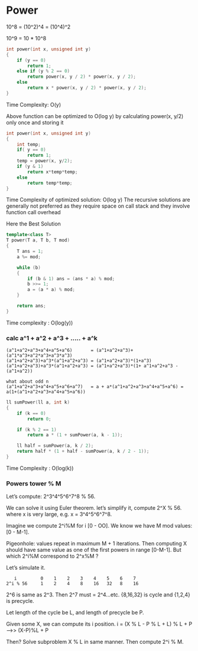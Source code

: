 # Power 

10^8 = (10^2)^4 = (10^4)^2

10^9 = 10 * 10^8

```cpp
int power(int x, unsigned int y) 
{ 
    if (y == 0) 
        return 1; 
    else if (y % 2 == 0) 
        return power(x, y / 2) * power(x, y / 2); 
    else
        return x * power(x, y / 2) * power(x, y / 2); 
} 
```
Time Complexity: O(y)
    
Above function can be optimized to O(log y) by calculating power(x, y/2) only once and storing it

```cpp
int power(int x, unsigned int y) 
{ 
    int temp; 
    if( y == 0) 
        return 1; 
    temp = power(x, y/2); 
    if (y & 1) 
        return x*temp*temp;
    else
        return temp*temp;
} 

```
Time Complexity of optimized solution: O(log y)
The recursive solutions are generally not preferred as they require space on
call stack and they involve function call overhead

Here the Best Solution
```cpp
template<class T>
T power(T a, T b, T mod)
{
    T ans = 1;
    a %= mod;

    while (b) 
    {
        if (b & 1) ans = (ans * a) % mod;
        b >>= 1;
        a = (a * a) % mod;
    }

    return ans;
}
```
Time complexity : O(log(y))

### calc a^1 + a^2 + a^3 + ..... + a^k
```
(a^1+a^2+a^3+a^4+a^5+a^6)       = (a^1+a^2+a^3)+(a^1*a^3+a^2*a^3+a^3*a^3)
(a^1+a^2+a^3)+a^3*(a^1+a^2+a^3) = (a^1+a^2+a^3)*(1+a^3)
(a^1+a^2+a^3)+a^3*(a^1+a^2+a^3) = (a^1+a^2+a^3)*(1+ a^1+a^2+a^3 - (a^1+a^2))

what about odd n
(a^1+a^2+a^3+a^4+a^5+a^6+a^7)   = a + a*(a^1+a^2+a^3+a^4+a^5+a^6) = a(1+(a^1+a^2+a^3+a^4+a^5+a^6))
```
```cpp
ll sumPower(ll a, int k) 
{ 
	if (k == 0)
		return 0;

	if (k % 2 == 1)
		return a * (1 + sumPower(a, k - 1));

	ll half = sumPower(a, k / 2);
	return half * (1 + half - sumPower(a, k / 2 - 1));
}
```
Time Complexity : O(log(k))

### Powers tower % M

Let’s compute: 2^3^4^5^6^7^8 % 56.

We can solve it using Euler theorem. let’s simplify it, compute 2^X % 56. where x is very large, e.g. x = 3^4^5^6^7^8.

Imagine we compute 2^i%M for i [0 - OO]. We know we have M mod values: [0 - M-1].

Pigeonhole: values repeat in maximum M + 1 iterations. Then computing X should have same value as one of the first powers in range [0-M-1]. But which 2^i%M correspond to 2^x%M ?

Let’s simulate it.
```
   i         0    1    2    3    4    5    6    7
2^i % 56     1    2    4    8    16   32   8    16
```
2^6 is same as 2^3. Then 2^7 must = 2^4...etc. {8,16,32} is cycle and {1,2,4} is precycle.

Let length of the cycle be L, and length of precycle be P.

Given some X, we can compute its i position. i = (X % L - P % L + L) % L + P -->> (X-P)%L + P

Then? Solve subproblem X % L in same manner. Then compute 2^i % M.

